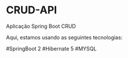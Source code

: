 # CRUD-API
Aplicação Spring Boot CRUD

Aqui, estamos usando as seguintes tecnologias:

  #SpringBoot 2
  #Hibernate 5
  #MYSQL
